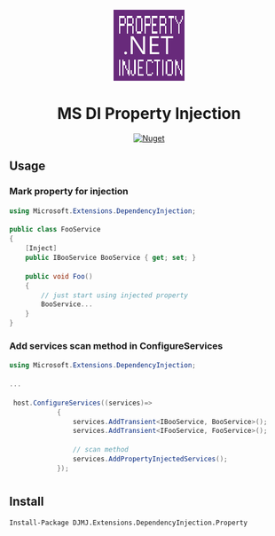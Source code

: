 <p align="center">
  <a href="#">
    <img height="128" width="128" src="https://raw.githubusercontent.com/Davidos533/ms-di-property-injection-extension/master/icon.png">
  </a>
</p>

<h1 align="center">
  MS DI Property Injection
</h1>

<p align="center">
  <a href="https://www.nuget.org/packages/DJMJ.Extensions.DependencyInjection.Property/">
    <img alt="Nuget" src="https://img.shields.io/nuget/v/DJMJ.Extensions.DependencyInjection.Property">
  </a>
</p>


## Usage
### Mark property for injection

```csharp
using Microsoft.Extensions.DependencyInjection;

public class FooService
{
    [Inject]
    public IBooService BooService { get; set; }

    public void Foo()
    {
        // just start using injected property
        BooService...
    }
}
```
### Add services scan method in ConfigureServices

```csharp
using Microsoft.Extensions.DependencyInjection;

...

 host.ConfigureServices((services)=>
            {               
                services.AddTransient<IBooService, BooService>();
                services.AddTransient<IFooService, FooService>();

                // scan method
                services.AddPropertyInjectedServices();
            });
```
#
## Install

```
Install-Package DJMJ.Extensions.DependencyInjection.Property
```